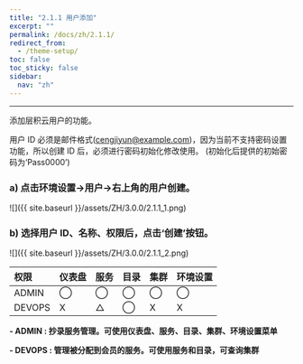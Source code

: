 ```yaml
---
title: "2.1.1 用户添加"
excerpt: ""
permalink: /docs/zh/2.1.1/
redirect_from:
  - /theme-setup/
toc: false
toc_sticky: false
sidebar:
  nav: "zh"
---
```


---
添加层积云用户的功能。

用户 ID 必须是邮件格式(cengjiyun@example.com)，因为当前不支持密码设置功能，所以创建 ID 后，必须进行密码初始化修改使用。
\(初始化后提供的初始密码为‘Pass0000’\)

### a\) 点击环境设置→用户→右上角的用户创建。
![]({{ site.baseurl }}/assets/ZH/3.0.0/2.1.1_1.png)
### b\) 选择用户 ID、名称、权限后，点击‘创建’按钮。
![]({{ site.baseurl }}/assets/ZH/3.0.0/2.1.1_2.png)


| **权限** | **仪表盘** | **服务** | **目录** | **集群** | **环境设置** |
| :--- | :--- | :--- | :--- | :--- | :--- |
| ADMIN | ⃝ | ⃝ | ⃝ | ⃝ | ⃝ |
| DEVOPS | X | △ | ⃝ | X | X |

**- ADMIN : 抄录服务管理。可使用仪表盘、服务、目录、集群、环境设置菜单**

**- DEVOPS : 管理被分配到会员的服务。可使用服务和目录，可查询集群**
